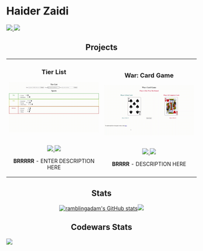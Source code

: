 <h1>Haider Zaidi</h1>



<a href="https://www.codewars.com/users/haiderzaidi07" target="_blank">
<img src="https://img.shields.io/badge/CodeWars-informational??style=plastic&logo=codewars"/>
</a>

<a href="https://linkedin.com/in/haider-zaidi-" target="_blank">
<img src="https://img.shields.io/badge/LinkedIn-informational??style=plastic&logo=linkedin"/>
</a>



<h2 align="center">Projects </h2>
<div align="center">
<table>
<tr>
<td width="50%">
<h3 align="center" color="white">Tier List</h3>
<div align="center" >  
<a href='https://tier-list-heroku.herokuapp.com/'>
<img src="https://github.com/haiderzaidi07/haiderzaidi07/blob/main/tierlist.gif?raw=true" alt="Personal Portfolio" width="100%" />
</a>
<br>
<br>
<p>
<a href="https://github.com/haiderzaidi07/tier-list" target="_blank">
<img src="https://img.shields.io/badge/Code-blue??style=plastic&logo=github"/>
</a>  
<a href="https://tier-list-heroku.herokuapp.com/" target="_blank">
<img src="https://img.shields.io/badge/Website-blue??style=plastic"/>
</a>
</p>
<p><strong>BRRRRR</strong> - ENTER DESCRIPTION HERE</p>
</div>  
  
<td width="50%">
<h3 align="center" color="white">War: Card Game</h3>
<div align="center" >  
<a href='https://haiderzaidi07.github.io/war-card-game/'>
<img src="https://github.com/haiderzaidi07/haiderzaidi07/blob/main/war.gif?raw=true" alt="Artist Biography Search App" width="100%" />
</a>
<br>
<br>
<p>
<a href="https://github.com/haiderzaidi07/war-card-game" target="_blank">
<img src="https://img.shields.io/badge/Code-blue??style=plastic&logo=github"/>
</a>  
<a href="https://haiderzaidi07.github.io/war-card-game/" target="_blank">
<img src="https://img.shields.io/badge/Website-blue??style=plastic"/>
</a>
</p>
<p><strong>BRRRR</strong> - DESCRIPTION HERE</p>
</div>

</table>
  <div align="center">
<table>

<h2 align="center">Stats</h2>
<a href="http://www.github.com/haiderzaidi07">
<img src="https://github-readme-stats.vercel.app/api?username=haiderzaidi07&theme=algolia&show_icons=true&hide=&count_private=true&hide_border=true&show_icons=true" width="50%" alt="ramblingadam's GitHub stats" /></a>
<a href="http://www.github.com/haiderzaidi07"><img src="https://github-readme-streak-stats.herokuapp.com/?user=haiderzaidi07&theme=algolia&hide_border=true" width="50%"/></a>


<h2> Codewars Stats</h2>
<p align="left" dir="auto">
  <a href="https://www.codewars.com/users/haiderzaidi07" rel="nofollow"><img src="https://www.codewars.com/users/haiderzaidi07/badges/large" style="max-width: 100%;"></a>
</p>
